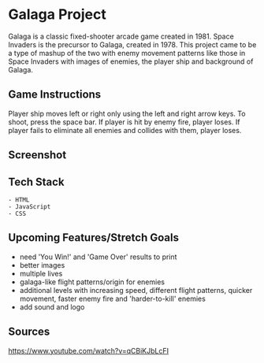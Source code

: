 # Galaga Project
Galaga is a classic fixed-shooter arcade game created in 1981. Space Invaders is the precursor to Galaga, created in 1978. This project came to be a type of mashup of the two with enemy movement patterns like those in Space Invaders with images of enemies, the player ship and background of Galaga.

## Game Instructions
Player ship moves left or right only using the left and right arrow keys. To shoot, press the space bar. If player is hit by enemy fire, player loses. If player fails to eliminate all enemies and collides with them, player loses. 

## Screenshot


## Tech Stack

    - HTML
    - JavaScript
    - CSS


## Upcoming Features/Stretch Goals
- need 'You Win!' and 'Game Over' results to print
- better images
- multiple lives
- galaga-like flight patterns/origin for enemies
- additional levels with increasing speed, different flight patterns, quicker movement, faster enemy fire and 'harder-to-kill' enemies
- add sound and logo


## Sources
https://www.youtube.com/watch?v=qCBiKJbLcFI
